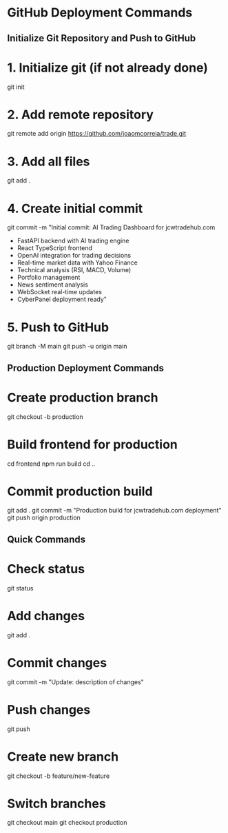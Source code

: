# GitHub Deployment Commands

## Initialize Git Repository and Push to GitHub

# 1. Initialize git (if not already done)
git init

# 2. Add remote repository
git remote add origin https://github.com/joaomcorreia/trade.git

# 3. Add all files
git add .

# 4. Create initial commit
git commit -m "Initial commit: AI Trading Dashboard for jcwtradehub.com

- FastAPI backend with AI trading engine
- React TypeScript frontend
- OpenAI integration for trading decisions
- Real-time market data with Yahoo Finance
- Technical analysis (RSI, MACD, Volume)
- Portfolio management
- News sentiment analysis
- WebSocket real-time updates
- CyberPanel deployment ready"

# 5. Push to GitHub
git branch -M main
git push -u origin main

## Production Deployment Commands

# Create production branch
git checkout -b production

# Build frontend for production
cd frontend
npm run build
cd ..

# Commit production build
git add .
git commit -m "Production build for jcwtradehub.com deployment"
git push origin production

## Quick Commands

# Check status
git status

# Add changes
git add .

# Commit changes
git commit -m "Update: description of changes"

# Push changes
git push

# Create new branch
git checkout -b feature/new-feature

# Switch branches
git checkout main
git checkout production
